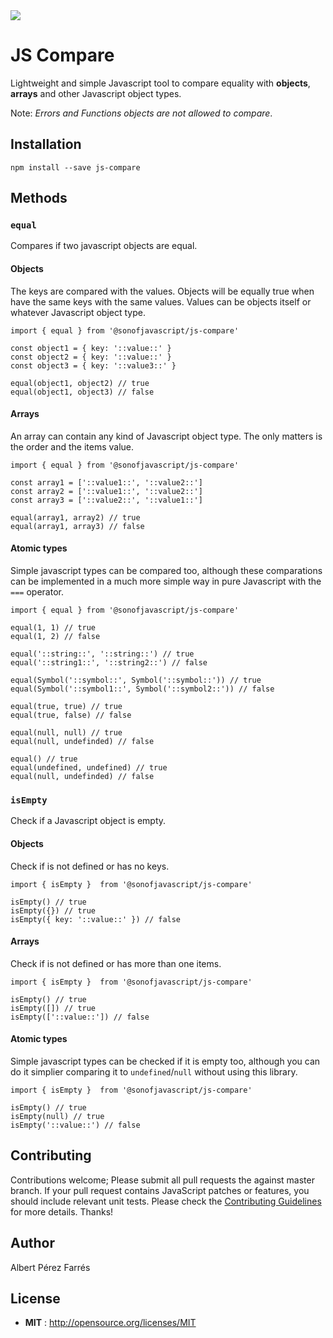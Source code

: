 <img src='https://www.brickfieldidiomas.com/wp-content/uploads/2015/12/Comparing_Apples_to_OrangesjsxDetail.png' />

# JS Compare

Lightweight and simple Javascript tool to compare equality with **objects**, **arrays** and other Javascript object types.

Note: *Errors and Functions objects are not allowed to compare*.

## Installation

```
npm install --save js-compare
```

## Methods
### `equal`
Compares if two javascript objects are equal. 

#### Objects
The keys are compared with the values. Objects will be equally true when have the same keys with the same values. Values can be objects itself or whatever Javascript object type.
```
import { equal } from '@sonofjavascript/js-compare'

const object1 = { key: '::value::' }
const object2 = { key: '::value::' }
const object3 = { key: '::value3::' }

equal(object1, object2) // true
equal(object1, object3) // false
```

#### Arrays
An array can contain any kind of Javascript object type. The only matters is the order and the items value.
```
import { equal } from '@sonofjavascript/js-compare'

const array1 = ['::value1::', '::value2::']
const array2 = ['::value1::', '::value2::']
const array3 = ['::value2::', '::value1::']

equal(array1, array2) // true
equal(array1, array3) // false
```

#### Atomic types
Simple javascript types can be compared too, although these comparations can be implemented in a much more simple way in pure Javascript with the `===` operator.

```
import { equal } from '@sonofjavascript/js-compare'

equal(1, 1) // true
equal(1, 2) // false

equal('::string::', '::string::') // true
equal('::string1::', '::string2::') // false

equal(Symbol('::symbol::', Symbol('::symbol::')) // true
equal(Symbol('::symbol1::', Symbol('::symbol2::')) // false

equal(true, true) // true
equal(true, false) // false

equal(null, null) // true
equal(null, undefinded) // false

equal() // true
equal(undefined, undefined) // true
equal(null, undefinded) // false
```

### `isEmpty`
Check if a Javascript object is empty.

#### Objects
Check if is not defined or has no keys.
```
import { isEmpty }  from '@sonofjavascript/js-compare'

isEmpty() // true
isEmpty({}) // true
isEmpty({ key: '::value::' }) // false
```

#### Arrays
Check if is not defined or has more than one items.
```
import { isEmpty }  from '@sonofjavascript/js-compare'

isEmpty() // true
isEmpty([]) // true
isEmpty(['::value::']) // false
```

#### Atomic types
Simple javascript types can be checked if it is empty too, although you can do it simplier comparing it to `undefined`/`null` without using this library.
```
import { isEmpty }  from '@sonofjavascript/js-compare'

isEmpty() // true
isEmpty(null) // true
isEmpty('::value::') // false
```

## Contributing
Contributions welcome; Please submit all pull requests the against master branch. If your pull request contains JavaScript patches or features, you should include relevant unit tests. Please check the [Contributing Guidelines](contributng.md) for more details. Thanks!

## Author
Albert Pérez Farrés 

## License
 - **MIT** : http://opensource.org/licenses/MIT
 